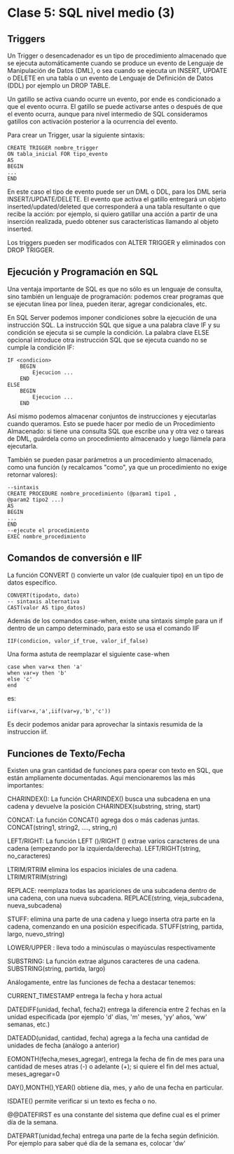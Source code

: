 # Clase 5: SQL nivel medio (3)


##  Triggers
Un Trigger o desencadenador es un tipo de procedimiento almacenado que se ejecuta automáticamente cuando se produce un evento de Lenguaje de Manipulación de Datos (DML), o sea cuando se ejecuta un INSERT, UPDATE o DELETE en una tabla o un evento de Lenguaje de Definición de Datos (DDL) por ejemplo un DROP TABLE.

Un gatillo se activa cuando ocurre un evento, por ende es condicionado a que el evento ocurra. El gatillo se puede activarse antes o después de que el evento ocurra, aunque para nivel intermedio de SQL consideramos gatillos con activación posterior a la ocurrencia del evento.

Para crear un Trigger, usar la siguiente sintaxis:
```
CREATE TRIGGER nombre_trigger
ON tabla_inicial FOR tipo_evento
AS
BEGIN
...
END
```
En este caso el tipo de evento puede ser un DML o DDL, para los DML seria INSERT/UPDATE/DELETE. El evento que activa el gatillo entregará un objeto inserted/updated/deleted que corresponderá a una tabla resultante o que recibe la acción: por ejemplo, si quiero gatillar una acción a partir de una inserción realizada, puedo obtener sus características llamando al objeto inserted.

Los triggers pueden ser modificados con ALTER TRIGGER y eliminados con DROP TRIGGER.

## Ejecución y Programación en SQL
Una ventaja importante de SQL es que no sólo es un lenguaje de consulta, sino también un lenguaje de programación: podemos crear programas que se ejecutan línea por línea, pueden iterar, agregar condicionales, etc.

En SQL Server podemos imponer condiciones sobre la ejecución de una instrucción SQL. La instrucción SQL que sigue a una palabra clave IF y su condición se ejecuta si se cumple la condición. La palabra clave ELSE opcional introduce otra instrucción SQL que se ejecuta cuando no se cumple la condición IF:
```
IF <condicion>
    BEGIN
        Ejecucion ...
    END
ELSE
    BEGIN
        Ejecucion ...
    END
```
Así mismo podemos almacenar conjuntos de instrucciones y ejecutarlas cuando queramos. Esto se puede hacer por medio de un Procedimiento Almacenado: si tiene una consulta SQL que escribe una y otra vez o tareas de DML, guárdela como un procedimiento almacenado y luego llámela para ejecutarla.

También se pueden pasar parámetros a un procedimiento almacenado, como una función (y recalcamos "como", ya que un procedimiento no exige retornar valores):
```
--sintaxis
CREATE PROCEDURE nombre_procedimiento (@param1 tipo1 ,
@param2 tipo2 ...)
AS
BEGIN
...
END
--ejecute el procedimiento 
EXEC nombre_procedimiento
```

## Comandos de conversión e IIF
La función CONVERT () convierte un valor (de cualquier tipo) en un tipo de datos específico.
```
CONVERT(tipodato, dato)
-- sintaxis alternativa
CAST(valor AS tipo_datos)
```
Además de los comandos case-when, existe una sintaxis simple para un if dentro de un campo determinado, para esto se usa el comando IIF
```
IIF(condicion, valor_if_true, valor_if_false)
```
Una forma astuta de reemplazar el siguiente case-when
```
case when var=x then 'a'
when var=y then 'b' 
else 'c'
end
```
es:
```
iif(var=x,'a',iif(var=y,'b','c'))
```
Es decir podemos anidar para aprovechar la sintaxis resumida de la instruccion iif.

## Funciones de Texto/Fecha
Existen una gran cantidad de funciones para operar con texto en SQL, que están ampliamente documentadas. Aquí mencionaremos las más importantes:

CHARINDEX(): La función CHARINDEX() busca una subcadena en una cadena y devuelve la posición CHARINDEX(substring, string, start)

CONCAT: La función CONCAT() agrega dos o más cadenas juntas. CONCAT(string1, string2, ...., string_n)

LEFT/RIGHT: La función LEFT ()/RIGHT () extrae varios caracteres de una cadena (empezando por la izquierda/derecha). LEFT/RIGHT(string, no_caracteres)

LTRIM/RTRIM elimina los espacios iniciales de una cadena.
LTRIM/RTRIM(string)

REPLACE: reemplaza todas las apariciones de una subcadena dentro de una cadena, con una nueva subcadena. REPLACE(string, vieja_subcadena, nueva_subcadena)

STUFF: elimina una parte de una cadena y luego inserta otra parte en la cadena, comenzando en una posición especificada.
STUFF(string, partida, largo, nuevo_string)

LOWER/UPPER : lleva todo a minúsculas o mayúsculas respectivamente

SUBSTRING: La función extrae algunos caracteres de una cadena. SUBSTRING(string, partida, largo)

Análogamente, entre las funciones de fecha a destacar tenemos:

CURRENT_TIMESTAMP entrega la fecha y hora actual

DATEDIFF(unidad, fecha1, fecha2) entrega la diferencia entre 2 fechas en la unidad especificada (por ejemplo 'd' días, 'm' meses, 'yy' años, 'ww' semanas, etc.)

DATEADD(unidad, cantidad, fecha) agrega a la fecha una cantidad de unidades de fecha (análogo a anterior)

EOMONTH(fecha,meses_agregar), entrega la fecha de fin de mes para una cantidad de meses atras (-) o adelante (+); si quiere el fin del mes actual, meses_agregar=0

DAY(),MONTH(),YEAR() obtiene día, mes, y año de una fecha en particular.

ISDATE() permite verificar si un texto es fecha o no.

@@DATEFIRST es una constante del sistema que define cual es el primer día de la semana.

DATEPART(unidad,fecha) entrega una parte de la fecha según definición. Por ejemplo para saber qué día de la semana es, colocar 'dw'